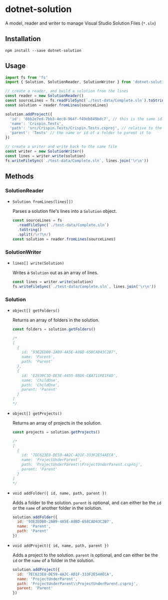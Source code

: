 # dotnet-solution
A model, reader and writer to manage Visual Studio Solution Files (`*.sln`)

## Installation

```
npm install --save dotnet-solution
```

## Usage

```javascript
import fs from 'fs'
import { Solution, SolutionReader, SolutionWriter } from 'dotnet-solution'

// create a reader, and build a solution from the lines
const reader = new SolutionReader()
const sourceLines = fs.readFileSync(`./test-data/Complete.sln`).toString().split(/\r?\n/)
const solution = reader.fromLines(sourceLines)

solution.addProject({
  'id': '6bb2e7ed-7bb3-4ec8-964f-f49eb849bdc7', // this is the same id as in the csproj
  'name': 'Crispin.Tests',
  'path': 'src/Crispin.Tests/Crispin.Tests.csproj', // relative to the solution location
  'parent': 'Tests' // the name or id of a folder to parent it to
})

// create a writer and write back to the same file
const writer = new SolutionWriter()
const lines = writer.write(solution)
fs.writeFileSync(`./test-data/Complete.sln`, lines.join('\r\n'))
```

## Methods

### SolutionReader

* `Solution fromLines(lines[])`

  Parses a solution file's lines into a `Solution` object.

  ```javascript
  const sourceLines = fs
    .readFileSync(`./test-data/Complete.sln`)
    .toString()
    .split(/\r?\n/)
  const solution = reader.fromLines(sourceLines)
  ```

### SolutionWriter

* `lines[] write(Solution)`

  Writes a `Solution` out as an array of lines.

  ```javascript
  const lines = writer.write(solution)
  fs.writeFileSync(`./test-data/Complete.sln`, lines.join('\r\n'))
  ```

### Solution

* `object[] getFolders()`

  Returns an array of folders in the solution.

  ```javascript
  const folders = solution.getFolders()

  /*
  [
    {
      id: '93E2EDB0-2AB9-4A5E-A8BD-658CAD43C2B7',
      name: 'Parent',
      path: 'Parent'
    },
    {
      id: 'E2939C1D-DE3E-4455-88D6-CBA711FE1FAD',
      name: 'ChildOne',
      path: 'ChildOne',
      parent: 'Parent'
    }
  ]
  */
  ```


* `object[] getProjects()`

  Returns an array of projects in the solution.

  ```javascript
  const projects = solution.getProjects()

  /*
  [
    {
      id: '7EC623E8-DE59-4A2C-AD1F-333F2E54AECA',
      name: 'ProjectUnderParent',
      path: 'ProjectUnderParent\\ProjectUnderParent.csproj',
      parent: 'Parent'
    }
  ]
  */
  ```

* `void addFolder({ id, name, path, parent })`

  Adds a folder to the solution. `parent` is optional, and can either be the `id` or the `name` of another folder in the solution.

  ```javascript
  solution.addFolder({
    id: '93E2EDB0-2AB9-4A5E-A8BD-658CAD43C2B7',
    name: 'Parent',
    path: 'Parent'
  })
  ```


* `void addProject({ id, name, path, parent })`

  Adds a project to the solution. `parent` is optional, and can either be the `id` or the `name` of a folder in the solution.

  ```javascript
  solution.addProject({
    id: '7EC623E8-DE59-4A2C-AD1F-333F2E54AECA',
    name: 'ProjectUnderParent',
    path: 'ProjectUnderParent\\ProjectUnderParent.csproj',
    parent: 'Parent'
  })
  ```
